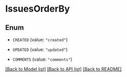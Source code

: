 # IssuesOrderBy

## Enum


* `CREATED` (value: `"created"`)

* `UPDATED` (value: `"updated"`)

* `COMMENTS` (value: `"comments"`)


[[Back to Model list]](../README.md#documentation-for-models) [[Back to API list]](../README.md#documentation-for-api-endpoints) [[Back to README]](../README.md)


